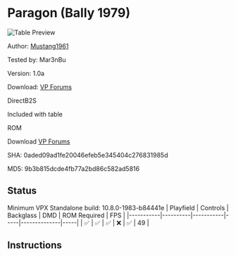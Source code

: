 # Paragon (Bally 1979)

![Table Preview](../../images/vpx-paragon.png)

Author: [Mustang1961](https://www.vpforums.org/index.php?showuser=101607) 

Tested by: Mar3nBu 

Version: 1.0a 

Download: [VP Forums](https://www.vpforums.org/index.php?s=307dc80dd0e2fc6bde1f762adbb2e982&app=downloads&showfile=17071)


DirectB2S

Included with table


ROM

Download [VP Forums](https://www.vpforums.org/index.php?app=downloads&showfile=7319)

SHA: 0aded09ad1fe20046efeb5e345404c276831985d

MD5: 9b3b815dcde4fb77a2bd86c582ad5816



## Status 

Minimum VPX Standalone build: 10.8.0-1983-b84441e
| Playfield | Controls | Backglass | DMD | ROM Required | FPS | 
|-----------|----------|-----------|-----|--------------|-----|
| :white_check_mark: | :white_check_mark: | :white_check_mark: | :x: | :white_check_mark: | 49 |



## Instructions



